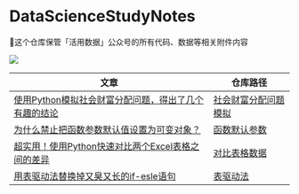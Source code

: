 # DataScienceStudyNotes
🎯这个仓库保管「活用数据」公众号的所有代码、数据等相关附件内容 

<img src="img/扫码_搜索联合传播样式-白色版.png">



| 文章                                                         | 仓库路径                                                     |
| ------------------------------------------------------------ | ------------------------------------------------------------ |
| [使用Python模拟社会财富分配问题，得出了几个有趣的结论](https://mp.weixin.qq.com/s?__biz=Mzg5OTcwMTQxOQ==&amp;mid=2247484307&amp;idx=1&amp;sn=c8b518fbbe1f9f0a1b016c386cf174b9&amp;chksm=c04e0c57f7398541c3771473b7c6f6cd7dcbce27241a24a45489ba44bebe09079fb2ade68b0e&token=1442262810&lang=zh_CN#rd) | [社会财富分配问题模拟](https://github.com/xuzhanhong/DataScienceStudyNotes/blob/main/%E7%A4%BE%E4%BC%9A%E8%B4%A2%E5%AF%8C%E5%88%86%E9%85%8D%E9%97%AE%E9%A2%98Python%E6%A8%A1%E6%8B%9F/%E7%A4%BE%E4%BC%9A%E8%B4%A2%E5%AF%8C%E5%88%86%E9%85%8D%E9%97%AE%E9%A2%98%E6%A8%A1%E6%8B%9F.ipynb) |
| [为什么禁止把函数参数默认值设置为可变对象？](https://mp.weixin.qq.com/s?__biz=Mzg5OTcwMTQxOQ==&amp;mid=2247484440&amp;idx=1&amp;sn=cb1441b122df79b4413c4bd4bdc05c6f&amp;chksm=c04e0bdcf73982ca457b17814512cda09fdd7f13edbb76b5c2cbbbf14834af7d72e59e35cddc&token=1442262810&lang=zh_CN#rd) | [函数默认参数](https://github.com/xuzhanhong/DataScienceStudyNotes/blob/main/%E7%BC%96%E7%A0%81%E8%A7%84%E8%8C%83/%E5%87%BD%E6%95%B0%E9%BB%98%E8%AE%A4%E5%8F%82%E6%95%B0/%E5%87%BD%E6%95%B0%E9%BB%98%E8%AE%A4%E5%8F%82%E6%95%B0.ipynb) |
| [超实用！使用Python快速对比两个Excel表格之间的差异](https://mp.weixin.qq.com/s?__biz=Mzg5OTcwMTQxOQ==&amp;mid=2247484426&amp;idx=1&amp;sn=ec7b5b829aa2c1eccf0374459e5a4938&amp;chksm=c04e0bcef73982d885b940f313513c917a3bc2fb1c135b5022a2c302cb5e731e40a44f71526c&token=1442262810&lang=zh_CN#rd) | [对比表格数据](https://github.com/xuzhanhong/DataScienceStudyNotes/blob/main/%E5%AF%B9%E6%AF%94%E8%A1%A8%E6%A0%BC%E6%95%B0%E6%8D%AE/%E5%AF%B9%E6%AF%94%E8%A1%A8%E6%A0%BC%E6%95%B0%E6%8D%AE.ipynb) |
| [用表驱动法替换掉又臭又长的if-esle语句](https://mp.weixin.qq.com/s?__biz=Mzg5OTcwMTQxOQ==&mid=2247484498&idx=1&sn=90acac5af4230b64db3f16385de7c89f&chksm=c04e0b96f7398280d9906547ff400eae7b7f49131e665ed1f38e5e8fa0faf7bcf9816f4732b0&token=1872825269&lang=zh_CN#rd) | [表驱动法](https://github.com/xuzhanhong/DataScienceStudyNotes/blob/main/%E8%A1%A8%E9%A9%B1%E5%8A%A8%E6%B3%95.ipynb) |



